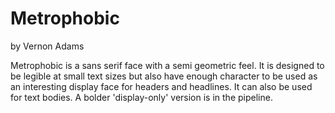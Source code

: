 # Metrophobic
by Vernon Adams

Metrophobic is a sans serif face with a semi geometric feel. It is designed to be legible at small text sizes but also have enough character to be used as an interesting display face for headers and headlines. It can also be used for text bodies. A bolder 'display-only' version is in the pipeline.